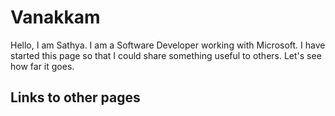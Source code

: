 # Vanakkam
Hello, I am Sathya. I am a Software Developer working with Microsoft. I have started this page so that I could share something useful to others. Let's see how far it goes.
## Links to other pages
